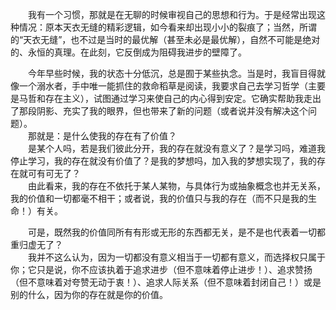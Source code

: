 &emsp;&emsp;我有一个习惯，那就是在无聊的时候审视自己的思想和行为。于是经常出现这种情况：原本天衣无缝的精彩逻辑，如今看来却出现小小的裂痕了；当然，所谓的“天衣无缝”，也不过是当时的最优解（甚至未必是最优解），自然不可能是绝对的、永恒的真理。在此刻，它反倒成为阻碍我进步的壁障了。<br>

&emsp;&emsp;​今年早些时候，我的状态十分低沉，总是囿于某些执念。当是时，我盲目得就像一个溺水者，手中唯一能抓住的救命稻草是阅读，我要求自己去学习哲学（主要是马哲和存在主义），试图通过学习来使自己的内心得到安定。它确实帮助我走出了那段阴影、充实了我的眼界，但也带来了新的问题（或者说并没有解决这个问题）。<br>
​
&emsp;&emsp;​那就是：是什么使我的存在有了价值？<br>
​
&emsp;&emsp;是某个人吗，若是我们彼此分开，我的存在就没有意义了？​是学习吗，难道我停止学习，我的存在就没有价值了？是我的梦想吗，加入我的梦想实现了，我的存在就可有可无了？<br>
​
&emsp;&emsp;​由此看来，我的存在不依托于某人某物，与具体行为或抽象概念也并无关系，我的价值和一切都毫不相干；或者说，我的价值只与我的存在（而不只是我的生命！）有关。<br>

&emsp;&emsp;可是，既然我的价值同所有有形或无形的东西都无关，是不是也代表着一切都重归虚无了？<br>
​
&emsp;&emsp;​我并不这么认为，因为一切都没有意义相当于一切都有意义，而选择权只属于你；它只是说，你不应该执着于追求进步（但不意味着停止进步！）、追求赞扬（但不意味着对夸赞无动于衷！）、追求人际关系（但不意味着封闭自己！）或是别的什么，因为你的存在就是你的价值。<br>